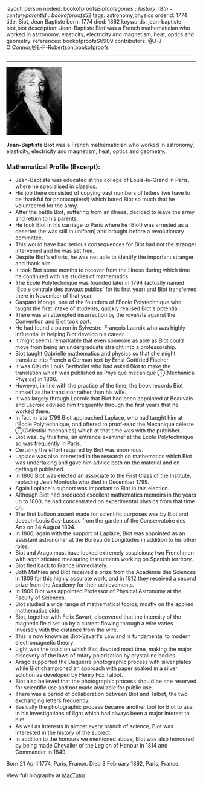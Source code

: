 layout: person
nodeid: bookofproofs$Biot
categories: history,18th-century
parentid: bookofproofs$52
tags: astronomy,physics
orderid: 1774
title: Biot, Jean Baptiste
born: 1774
died: 1862
keywords: jean-baptiste biot,biot
description: Jean-Baptiste Biot was a French mathematician who worked in astronomy, elasticity, electricity and magnetism, heat, optics and geometry.
references: bookofproofs$6909
contributors: @J-J-O'Connor,@E-F-Robertson,bookofproofs

---



---

![Biot.jpg](https://github.com/bookofproofs/bookofproofs.github.io/blob/main/_sources/_assets/images/portraits/Biot.jpg?raw=true)

**Jean-Baptiste Biot** was a French mathematician who worked in astronomy, elasticity, electricity and magnetism, heat, optics and geometry.

### Mathematical Profile (Excerpt):
* Jean-Baptiste was educated at the college of Louis-le-Grand in Paris, where he specialised in classics.
* His job there consisted of copying vast numbers of letters (we have to be thankful for photocopiers!) which bored Biot so much that he volunteered for the army.
* After the battle Biot, suffering from an illness, decided to leave the army and return to his parents.
* He took Biot in his carriage to Paris where he (Biot) was arrested as a deserter (he was still in uniform) and brought before a revolutionary committee.
* This would have had serious consequences for Biot had not the stranger intervened and he was set free.
* Despite Biot's efforts, he was not able to identify the important stranger and thank him.
* It took Biot some months to recover from the illness during which time he continued with his studies of mathematics.
* The École Polytechnique was founded later in 1794 (actually named 'École centrale des travaux publics' for its first year) and Biot transferred there in November of that year.
* Gaspard Monge, one of the founders of l'École Polytechnique who taught the first intake of students, quickly realised Biot's potential.
* There was an attempted insurrection by the royalists against the Convention and Biot took part.
* He had found a patron in Sylvestre-François Lacroix who was highly influential in helping Biot develop his career.
* It might seems remarkable that even someone as able as Biot could move from being an undergraduate straight into a professorship.
* Biot taught Gabrielle mathematics and physics so that she might translate into French a German text by Ernst Gottfried Fischer.
* It was Claude Louis Berthollet who had asked Biot to make the translation which was published as Physique mécanique Ⓣ(Mechanical Physics) in 1806.
* However, in line with the practice of the time, the book records Biot himself as the translator rather than his wife.
* It was largely through Lacroix that Biot had been appointed at Beauvais and Lacroix advised him frequently through the first years that he worked there.
* In fact in late 1799 Biot approached Laplace, who had taught him at l'École Polytechnique, and offered to proof-read the Mécanique céleste Ⓣ(Celestial mechanics) which at that time was with the publisher.
* Biot was, by this time, an entrance examiner at the École Polytechnique so was frequently in Paris.
* Certainly the effort required by Biot was enormous.
* Laplace was also interested in the research on mathematics which Biot was undertaking and gave him advice both on the material and on getting it published.
* In 1800 Biot was elected an associate to the First Class of the Institute, replacing Jean Montucla who died in December 1799.
* Again Laplace's support was important to Biot in this election.
* Although Biot had produced excellent mathematics memoirs in the years up to 1800, he had concentrated on experimental physics from that time on.
* The first balloon ascent made for scientific purposes was by Biot and Joseph-Louis Gay-Lussac from the garden of the Conservatoire des Arts on 24 August 1804.
* In 1806, again with the support of Laplace, Biot was appointed as an assistant astronomer at the Bureau de Longitudes in addition to his other roles.
* Biot and Arago must have looked extremely suspicious; two Frenchmen with sophisticated measuring instruments working on Spanish territory.
* Biot fled back to France immediately.
* Both Mathieu and Biot received a prize from the Académie des Sciences in 1809 for this highly accurate work, and in 1812 they received a second prize from the Academy for their achievements.
* In 1809 Biot was appointed Professor of Physical Astronomy at the Faculty of Sciences.
* Biot studied a wide range of mathematical topics, mostly on the applied mathematics side.
* Biot, together with Felix Savart, discovered that the intensity of the magnetic field set up by a current flowing through a wire varies inversely with the distance from the wire.
* This is now known as Biot-Savart's Law and is fundamental to modern electromagnetic theory.
* Light was the topic on which Biot devoted most time, making the major discovery of the laws of rotary polarization by crystalline bodies.
* Arago supported the Daguerre photographic process with silver plates while Biot championed an approach with paper soaked in a silver solution as developed by Henry Fox Talbot.
* Biot also believed that the photographic process should be one reserved for scientific use and not made available for public use.
* There was a period of collaboration between Biot and Talbot, the two exchanging letters frequently.
* Basically the photographic process became another tool for Biot to use in his investigations of light which had always been a major interest to him.
* As well as interests in almost every branch of science, Biot was interested in the history of the subject.
* In addition to the honours we mentioned above, Biot was also honoured by being made Chevalier of the Legion of Honour in 1814 and Commander in 1849.

Born 21 April 1774, Paris, France. Died 3 February 1862, Paris, France.

View full biography at [MacTutor](https://mathshistory.st-andrews.ac.uk/Biographies/Biot/)
